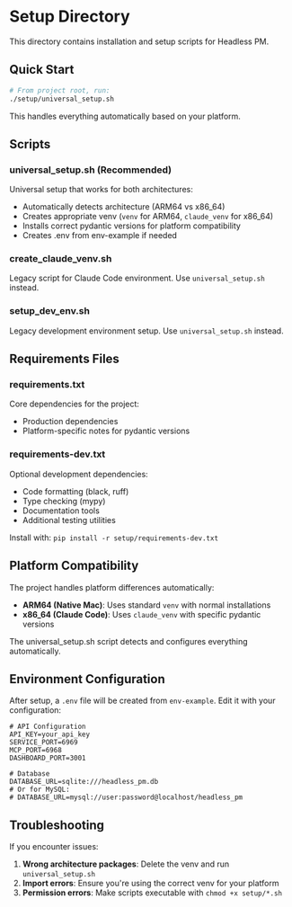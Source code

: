 # Setup Directory

This directory contains installation and setup scripts for Headless PM.

## Quick Start

```bash
# From project root, run:
./setup/universal_setup.sh
```

This handles everything automatically based on your platform.

## Scripts

### universal_setup.sh (Recommended)
Universal setup that works for both architectures:
- Automatically detects architecture (ARM64 vs x86_64)
- Creates appropriate venv (`venv` for ARM64, `claude_venv` for x86_64)
- Installs correct pydantic versions for platform compatibility
- Creates .env from env-example if needed

### create_claude_venv.sh
Legacy script for Claude Code environment. Use `universal_setup.sh` instead.

### setup_dev_env.sh
Legacy development environment setup. Use `universal_setup.sh` instead.

## Requirements Files

### requirements.txt
Core dependencies for the project:
- Production dependencies
- Platform-specific notes for pydantic versions

### requirements-dev.txt
Optional development dependencies:
- Code formatting (black, ruff)
- Type checking (mypy)
- Documentation tools
- Additional testing utilities

Install with: `pip install -r setup/requirements-dev.txt`

## Platform Compatibility

The project handles platform differences automatically:

- **ARM64 (Native Mac)**: Uses standard `venv` with normal installations
- **x86_64 (Claude Code)**: Uses `claude_venv` with specific pydantic versions

The universal_setup.sh script detects and configures everything automatically.

## Environment Configuration

After setup, a `.env` file will be created from `env-example`. Edit it with your configuration:

```env
# API Configuration
API_KEY=your_api_key
SERVICE_PORT=6969
MCP_PORT=6968
DASHBOARD_PORT=3001

# Database
DATABASE_URL=sqlite:///headless_pm.db
# Or for MySQL:
# DATABASE_URL=mysql://user:password@localhost/headless_pm
```

## Troubleshooting

If you encounter issues:

1. **Wrong architecture packages**: Delete the venv and run `universal_setup.sh`
2. **Import errors**: Ensure you're using the correct venv for your platform
3. **Permission errors**: Make scripts executable with `chmod +x setup/*.sh`